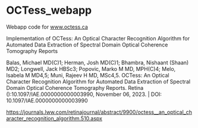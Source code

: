 # OCTess_webapp
Webapp code for www.octess.ca

Implementation of OCTess: An Optical Character Recognition Algorithm for Automated Data Extraction of Spectral Domain Optical Coherence Tomography Reports

Balas, Michael MD(C)1; Herman, Josh MD(C)1; Bhambra, Nishaant (Shaan) MD2; Longwell, Jack HBSc3; Popovic, Marko M MD, MPH(C)4; Melo, Isabela M MD4,5; Muni, Rajeev H MD, MSc4,5. OCTess: An Optical Character Recognition Algorithm for Automated Data Extraction of Spectral Domain Optical Coherence Tomography Reports. Retina ():10.1097/IAE.0000000000003990, November 06, 2023. | DOI: 10.1097/IAE.0000000000003990 

https://journals.lww.com/retinajournal/abstract/9900/octess__an_optical_character_recognition_algorithm.510.aspx
